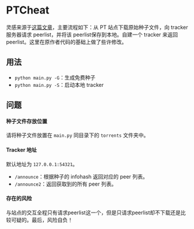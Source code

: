 # PTCheat

灵感来源于[这篇文章](https://blog.lyc8503.net/post/pt-hack/)，主要流程如下：从 PT 站点下载原始种子文件，向 tracker 服务器请求 peerlist，并将该 peerlist保存到本地。自建一个 tracker 来返回 peerlist。这里在原作者代码的基础上做了些许修改。

## 用法

- `python main.py -G`：生成免费种子
- `python main.py -S`：启动本地 tracker

## 问题

#### 种子文件存放位置

请将种子文件放置在 `main.py` 同目录下的 `torrents` 文件夹中。

#### Tracker 地址

默认地址为 `127.0.0.1:54321`。

- `/announce`：根据种子的 infohash 返回对应的 peer 列表。
- `/announce2`：返回获取到的所有 peer 列表。

#### 存在的风险

与站点的交互全程只有请求peerlist这一个，但是只请求peerlist却不下载还是比较可疑的。最后，风险自负！

